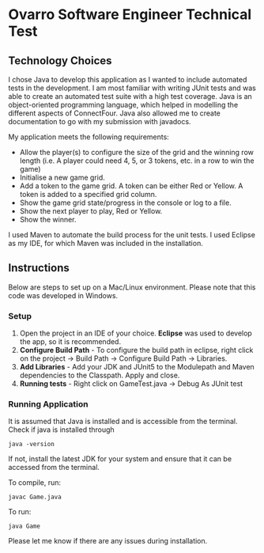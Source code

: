 # Ovarro Software Engineer Technical Test

## Technology Choices
I chose Java to develop this application as I wanted to include automated tests in the development. I am most familiar with writing JUnit tests and was able to create an automated test suite with a high test coverage. Java is an object-oriented programming language, which helped in modelling the different aspects of ConnectFour. Java also allowed me to create documentation to go with my submission with javadocs. 

My application meets the following requirements:
* Allow the player(s) to configure the size of the grid and the winning row length (i.e. A player could need 4, 5, or 3 tokens, etc. in a row to win the game)
* Initialise a new game grid.
* Add a token to the game grid. A token can be either Red or Yellow. A token is added to a specified grid column.
* Show the game grid state/progress in the console or log to a file.
* Show the next player to play, Red or Yellow.
* Show the winner.

I used Maven to automate the build process for the unit tests. I used Eclipse as my IDE, for which Maven was included in the installation.

## Instructions

Below are steps to set up on a Mac/Linux environment. Please note that this code was developed in Windows. 

### Setup
1. Open the project in an IDE of your choice. **Eclipse** was used to develop the app, so it is recommended.
2. **Configure Build Path** - To configure the build path in eclipse, right click on the project -> Build Path -> Configure Build Path -> Libraries.
3. **Add Libraries** - Add your JDK and JUnit5 to the Modulepath and Maven dependencies to the Classpath. Apply and close.
4. **Running tests** - Right click on GameTest.java -> Debug As JUnit test

### Running Application
It is assumed that Java is installed and is accessible from the terminal. Check if java is installed through 
```
java -version
```
If not, install the latest JDK for your system and ensure that it can be accessed from the terminal.

To compile, run:
```
javac Game.java
```
To run:
```
java Game
```
Please let me know if there are any issues during installation. 



